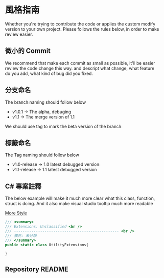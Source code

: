 # 風格指南

Whether you're trying to contribute the code or applies the custom modify version to your own project. Please follows the rules below, in order to make review easier.

## 微小的 Commit

We recommend that make each commit as small as possible, it'll be easier review the code change this way. and descript what change, what feature do you add, what kind of bug did you fixed.

## 分支命名

The branch naming should follow below

* v1.0.1 -> The alpha, debuging
* v1.1 -> The merge version of 1.1

We should use tag to mark the beta version of the branch

## 標籤命名

The Tag naming should follow below

* v1.0-release -> 1.0 latest debugged version
* v1.1-release -> 1.1 latest debugged version

## C# 專案註釋

The below example will make it much more clear what this class, function, struct is doing. And it also make visual studio tooltip much more readable

[More Style](https://learn.microsoft.com/en-us/visualstudio/ide/reference/generate-xml-documentation-comments?view=vs-2022)

```csharp
/// <summary>
/// Extensions: Unclassified <br />
/// ------------------------------------------------ <br />
/// 擴充: 未分類
/// </summary>
public static class UtilityExtensions{
    
}
```

## Repository README